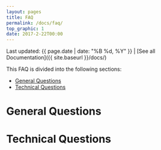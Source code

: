 ```yaml
---
layout: pages
title: FAQ
permalink: /docs/faq/
top_graphic: 1
date: 2017-2-22T00:00
---
```


Last updated: {{ page.date | date: "%B %d, %Y" }} \| [See all Documentation]({{ site.baseurl }}/docs/)

This FAQ is divided into the following sections:

* [General Questions](#general)
* [Technical Questions](#technical)

# <a name="general">General Questions</a>



# <a name="technical">Technical Questions</a>
